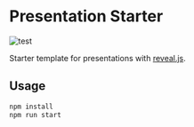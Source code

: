 # Presentation Starter

![test](https://github.com/evolutics/presentation-starter/workflows/test/badge.svg)

Starter template for presentations with [reveal.js](https://revealjs.com/).

## Usage

```bash
npm install
npm run start
```
